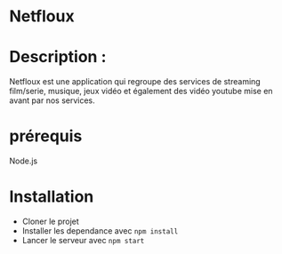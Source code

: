 # Netfloux 

# Description :

Netfloux est une application qui regroupe des services de streaming film/serie, musique, jeux vidéo et également des vidéo youtube mise en avant par nos services.

# prérequis

Node.js

# Installation

* Cloner le projet
* Installer les dependance avec `npm install`
* Lancer le serveur avec `npm start`